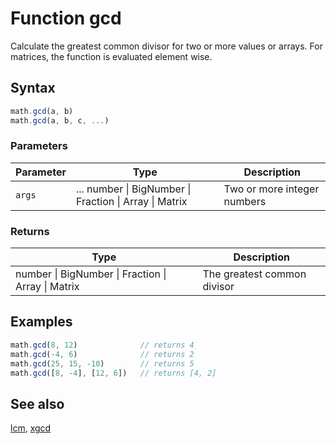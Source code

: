 <!-- Note: This file is automatically generated from source code comments. Changes made in this file will be overridden. -->
# Function gcd
Calculate the greatest common divisor for two or more values or arrays.
For matrices, the function is evaluated element wise.
## Syntax
```js
math.gcd(a, b)
math.gcd(a, b, c, ...)
```
### Parameters
Parameter | Type | Description
--------- | ---- | -----------
`args` | ... number &#124; BigNumber &#124; Fraction &#124; Array &#124; Matrix | Two or more integer numbers
### Returns
Type | Description
---- | -----------
number &#124; BigNumber &#124; Fraction &#124; Array &#124; Matrix | The greatest common divisor
## Examples
```js
math.gcd(8, 12)              // returns 4
math.gcd(-4, 6)              // returns 2
math.gcd(25, 15, -10)        // returns 5
math.gcd([8, -4], [12, 6])   // returns [4, 2]
```
## See also
[lcm](lcm.md),
[xgcd](xgcd.md)
